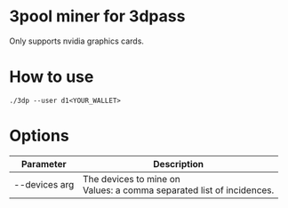 # 3pool miner for 3dpass
Only supports nvidia graphics cards.

# How to use
`./3dp --user d1<YOUR_WALLET>`

# Options
| Parameter | Description |
| ------------- | ------------- |
|  --devices arg                |         The devices to mine on <br /> Values: a comma separated list of incidences.|
